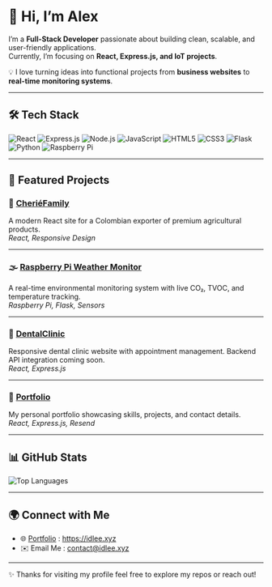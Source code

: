 # 👋 Hi, I’m Alex 

I’m a **Full-Stack Developer** passionate about building clean, scalable, and user-friendly applications.  
Currently, I’m focusing on **React, Express.js, and IoT projects**.  

💡 I love turning ideas into functional projects from **business websites** to **real-time monitoring systems**.  

---

## 🛠️ Tech Stack

![React](https://img.shields.io/badge/React-20232A?logo=react&logoColor=61DAFB)
![Express.js](https://img.shields.io/badge/Express.js-000?logo=express&logoColor=white)
![Node.js](https://img.shields.io/badge/Node.js-43853D?logo=node.js&logoColor=white)
![JavaScript](https://img.shields.io/badge/JavaScript-323330?logo=javascript&logoColor=F7DF1E)
![HTML5](https://img.shields.io/badge/HTML5-E34F26?logo=html5&logoColor=white)
![CSS3](https://img.shields.io/badge/CSS3-1572B6?logo=css3&logoColor=white)
![Flask](https://img.shields.io/badge/Flask-000?logo=flask&logoColor=white)
![Python](https://img.shields.io/badge/Python-3776AB?logo=python&logoColor=white)
![Raspberry Pi](https://img.shields.io/badge/Raspberry%20Pi-C51A4A?logo=raspberry-pi&logoColor=white)

---

## 🚀 Featured Projects

### 🍌 [CheriéFamily](https://www.cheriefamily.com/)
A modern React site for a Colombian exporter of premium agricultural products.  
*React, Responsive Design*

---

### 🌫️ [Raspberry Pi Weather Monitor](https://github.com/idleCyrex/raspberry-pi-weather-air-quality-monitor)
A real-time environmental monitoring system with live CO₂, TVOC, and temperature tracking.  
*Raspberry Pi, Flask, Sensors*

---

### 🦷 [DentalClinic](https://github.com/idleCyrex/DentalClinic)
Responsive dental clinic website with appointment management. Backend API integration coming soon.  
*React, Express.js*

---

### 💼 [Portfolio](https://idlee.xyz)
My personal portfolio showcasing skills, projects, and contact details.  
*React, Express.js, Resend*

---

## 📊 GitHub Stats

![Top Languages](https://github-readme-stats.vercel.app/api/top-langs/?username=idleCyrex&layout=compact&theme=radical)

---

## 🌍 Connect with Me

- 🌐 [Portfolio](https://idlee.xyz) : https://idlee.xyz
- ✉️ Email Me : contact@idlee.xyz

---

✨ Thanks for visiting my profile feel free to explore my repos or reach out!
